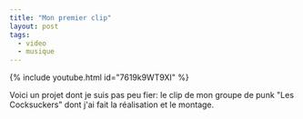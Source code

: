 ```yaml
---
title: "Mon premier clip"
layout: post
tags:
  - video
  - musique
---
```


{% include youtube.html
    id="7619k9WT9XI"
%}

Voici un projet dont je suis pas peu fier: le clip de mon groupe de punk "Les Cocksuckers" dont j'ai fait la réalisation et le montage.